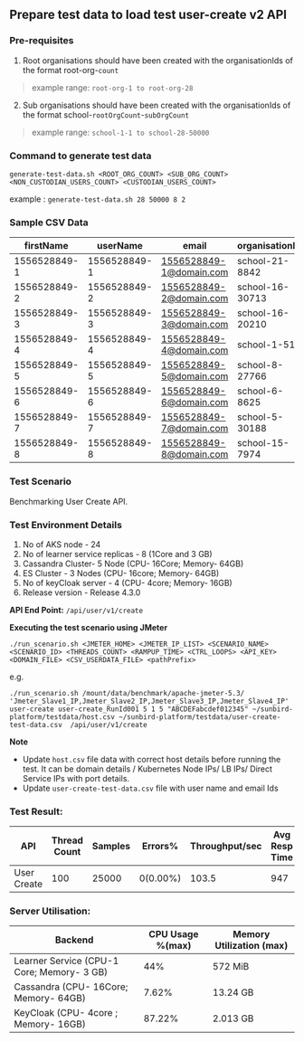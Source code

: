 ## Prepare test data to load test user-create v2 API

### Pre-requisites
1. Root organisations should have been created with the organisationIds of the format root-org-`count`
> example range: ```root-org-1 to root-org-28```

2. Sub organisations should have been created with the organisationIds of the format school-`rootOrgCount`-`subOrgCount`
> example range: ```school-1-1 to school-28-50000```

### Command to generate test data

```generate-test-data.sh <ROOT_ORG_COUNT> <SUB_ORG_COUNT> <NON_CUSTODIAN_USERS_COUNT> <CUSTODIAN_USERS_COUNT>```

example : ```generate-test-data.sh 28 50000 8 2```

### Sample CSV Data

|firstName|userName|email|organisationId|
|---|---|---|---|
|1556528849-1|1556528849-1|1556528849-1@domain.com|school-21-8842|
|1556528849-2|1556528849-2|1556528849-2@domain.com|school-16-30713|
|1556528849-3|1556528849-3|1556528849-3@domain.com|school-16-20210|
|1556528849-4|1556528849-4|1556528849-4@domain.com|school-1-518|
|1556528849-5|1556528849-5|1556528849-5@domain.com|school-8-27766|
|1556528849-6|1556528849-6|1556528849-6@domain.com|school-6-8625|
|1556528849-7|1556528849-7|1556528849-7@domain.com|school-5-30188|
|1556528849-8|1556528849-8|1556528849-8@domain.com|school-15-7974|



### Test Scenario

Benchmarking User Create API.


### Test Environment Details
1. No of AKS node - 24
2. No of learner service replicas - 8 (1Core and 3 GB)
3. Cassandra Cluster- 5 Node (CPU- 16Core; Memory- 64GB)
4. ES Cluster - 3 Nodes (CPU- 16core; Memory- 64GB)
5. No of keyCloak server - 4 (CPU- 4core; Memory- 16GB)
6. Release version - Release 4.3.0


**API End Point:** 
`/api/user/v1/create`


**Executing the test scenario using JMeter**

```./run_scenario.sh <JMETER_HOME> <JMETER_IP_LIST> <SCENARIO_NAME> <SCENARIO_ID> <THREADS_COUNT> <RAMPUP_TIME> <CTRL_LOOPS> <API_KEY> <DOMAIN_FILE> <CSV_USERDATA_FILE> <pathPrefix>```

e.g.

```./run_scenario.sh /mount/data/benchmark/apache-jmeter-5.3/ 'Jmeter_Slave1_IP,Jmeter_Slave2_IP,Jmeter_Slave3_IP,Jmeter_Slave4_IP' user-create user-create_RunId001 5 1 5 "ABCDEFabcdef012345" ~/sunbird-platform/testdata/host.csv ~/sunbird-platform/testdata/user-create-test-data.csv  /api/user/v1/create```

**Note**
- Update `host.csv` file data with correct host details before running the test. It can be domain details / Kubernetes Node IPs/ LB IPs/ Direct Service IPs with port details.
- Update `user-create-test-data.csv` file with user name and email Ids


### Test Result:

|API         |Thread Count|Samples |Errors%  |Throughput/sec|Avg Resp Time |95th pct |99th pct|
|------------|------------|--------|---------| -------------|--------------|---------|--------|
|User Create |100         |25000  |0(0.00%) | 103.5         | 947         |  1206   |1309 |


### Server Utilisation:
| Backend          | CPU Usage %(max) | Memory Utilization (max) |
| ------------- | ------------- |------------- |
| Learner Service (CPU-1 Core; Memory- 3 GB)  |44% |   572 MiB |
| Cassandra (CPU- 16Core; Memory- 64GB)|  7.62% |13.24 GB |
| KeyCloak (CPU- 4core ; Memory- 16GB)| 87.22%| 2.013 GB|

